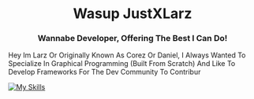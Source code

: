 <h1 align="center">Wasup JustXLarz</h1>
<h3 align="center">Wannabe Developer, Offering The Best I Can Do!</h3>


  Hey Im Larz Or Originally Known As Corez Or Daniel, I Always Wanted To Specialize In Graphical Programming (Built From Scratch)
  And Like To Develop Frameworks For The Dev Community To Contribur


  [![My Skills](https://skillicons.dev/icons?i=js,html,css,cpp,java,lua)](https://skillicons.dev)
